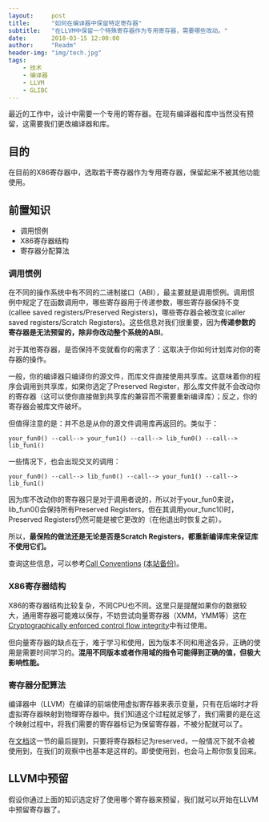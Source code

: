 ```yaml
---
layout:     post
title:      "如何在编译器中保留特定寄存器"
subtitle:   "在LLVM中保留一个特殊寄存器作为专用寄存器，需要哪些改动。"
date:       2018-03-15 12:00:00
author:     "Readm"
header-img: "img/tech.jpg"
tags:
    - 技术
    - 编译器
    - LLVM
    - GLIBC
---
```


最近的工作中，设计中需要一个专用的寄存器。在现有编译器和库中当然没有预留，这需要我们更改编译器和库。

## 目的

在目前的X86寄存器中，选取若干寄存器作为专用寄存器，保留起来不被其他功能使用。

## 前置知识

+ 调用惯例
+ X86寄存器结构
+ 寄存器分配算法

### 调用惯例

在不同的操作系统中有不同的二进制接口（ABI），最主要就是调用惯例。调用惯例中规定了在函数调用中，哪些寄存器用于传递参数，哪些寄存器保持不变(callee saved registers/Preserved Registers)，哪些寄存器会被改变(caller saved registers/Scratch Registers)。这些信息对我们很重要，因为**传递参数的寄存器是无法预留的，除非你改动整个系统的ABI**。

对于其他寄存器，是否保持不变就看你的需求了：这取决于你如何计划库对你的寄存器的操作。

一般，你的编译器只编译你的源文件，而库文件直接使用共享库。这意味着你的程序会调用到共享库，如果你选定了Preserved Register，那么库文件就不会改动你的寄存器（这可以使你直接做到共享库的兼容而不需要重新编译库）；反之，你的寄存器会被库文件破坏。

但值得注意的是：并不总是从你的源文件调用库再返回的。类似于：

```
your_fun0() --call--> your_fun1() --call--> lib_fun0() --call--> lib_fun1()
```

一些情况下，也会出现交叉的调用：

```
your_fun0() --call--> lib_fun0() --call--> your_fun1() --call--> lib_fun1()
```

因为库不改动你的寄存器只是对于调用者说的，所以对于your_fun0来说，lib_fun0()会保持所有Preserved Registers，但在其调用your_func1()时，Preserved Registers仍然可能是被它更改的（在他退出时恢复之前）。

所以，**最保险的做法还是无论是否是Scratch Registers，都重新编译库来保证库不使用它们。**

查询这些信息，可以参考[Call Conventions](http://www.agner.org/optimize/calling_conventions.pdf) [(本站备份)](/docs/calling_conventions.pdf)。

### X86寄存器结构

X86的寄存器结构比较复杂，不同CPU也不同。这里只是提醒如果你的数据较大，通用寄存器可能难以保存，不妨尝试向量寄存器（XMM，YMM等）这在[Cryptographically enforced control flow integrity](https://arxiv.org/abs/1408.1451)中有过使用。

但向量寄存器的缺点在于，难于学习和使用，因为版本不同和用途各异，正确的使用是需要时间学习的。**混用不同版本或者作用域的指令可能得到正确的值，但极大影响性能。**

### 寄存器分配算法

编译器中（LLVM）在编译的前端使用虚拟寄存器来表示变量，只有在后端时才将虚拟寄存器映射到物理寄存器中。我们知道这个过程就足够了，我们需要的是在这个映射过程中，将我们需要的寄存器标记为保留寄存器，不被分配就可以了。

在[文档](https://llvm.org/docs/WritingAnLLVMBackend.html#defining-a-register-class)这一节的最后提到，只要将寄存器标记为reserved，一般情况下就不会被使用到，在我们的观察中也基本是这样的。即使使用到，也会马上帮你恢复回来。

## LLVM中预留

假设你通过上面的知识选定好了使用哪个寄存器来预留，我们就可以开始在LLVM中预留寄存器了。


